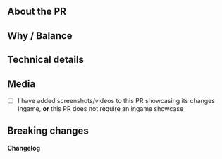 <!-- Please read these guidelines before opening your PR: https://docs.spacestation14.io/en/getting-started/pr-guideline -->
<!-- The text between the arrows are comments - they will not be visible on your PR. -->

## About the PR
<!-- What did you change in this PR? -->

## Why / Balance
<!-- Why was it changed? Link any discussions or issues here. Please discuss how this would affect game balance. -->

## Technical details
<!-- If this is a code change, summarize at high level how your new code works. This makes it easier to review. -->

## Media
<!-- 
PRs which make ingame changes (adding clothing, items, new features, etc) are required to have media attached that showcase the changes.
Small fixes/refactors are exempt.
Any media may be used in SS14 progress reports, with clear credit given.

If you're unsure whether your PR will require media, ask a maintainer.

Check the box below to confirm that you have in fact seen this (put an X in the brackets, like [X]):
-->

- [ ] I have added screenshots/videos to this PR showcasing its changes ingame, **or** this PR does not require an ingame showcase

## Breaking changes
<!--
List any breaking changes, including namespace, public class/method/field changes, prototype renames; and provide instructions for fixing them. This will be pasted in #codebase-changes.
-->

**Changelog**
<!--
Make players aware of new features and changes that could affect how they play the game by adding a Changelog entry. Please read the Changelog guidelines located at: https://docs.spacestation14.io/en/getting-started/pr-guideline#changelog
-->

<!--
Make sure to take this Changelog template out of the comment block in order for it to show up.
:cl:
- add: Added fun!
- remove: Removed fun!
- tweak: Changed fun!
- fix: Fixed fun!
-->
